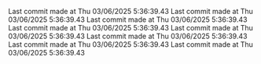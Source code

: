  
Last commit made at Thu 03/06/2025  5:36:39.43 
Last commit made at Thu 03/06/2025  5:36:39.43 
Last commit made at Thu 03/06/2025  5:36:39.43 
Last commit made at Thu 03/06/2025  5:36:39.43 
Last commit made at Thu 03/06/2025  5:36:39.43 
Last commit made at Thu 03/06/2025  5:36:39.43 
Last commit made at Thu 03/06/2025  5:36:39.43 
Last commit made at Thu 03/06/2025  5:36:39.43 
